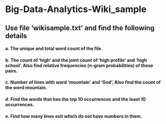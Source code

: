 # Big-Data-Analytics-Wiki_sample
## Use file ‘wikisample.txt’ and find the following details
#### a. The unique and total word count of the file.
#### b. The count of ‘high’ and the joint count of ‘high profile’ and ‘high school’. Also find relative frequencies (n-gram probabilities) of these pairs.
#### c. Number of lines with word ‘mountain’ and ‘God’, Also find the count of the word mountain.
#### d. Find the words that has the top 10 occurrences and the least 10 occurrences.
#### e. Find how many lines exit which do not have numbers in them.

